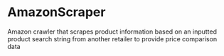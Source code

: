 # AmazonScraper
Amazon crawler that scrapes product information based on an inputted product search string from another retailer to provide price comparison data
